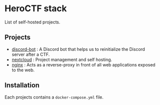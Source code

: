 # HeroCTF stack

List of self-hosted projects.

## Projects

- [discord-bot](discord-bot) : A Discord bot that helps us to reinitialize the Discord server after a CTF.
- [nextcloud](nextcloud) : Project management and self hosting.
- [nginx](nginx) : Acts as a reverse-proxy in front of all web applications exposed to the web.

## Installation

Each projects contains a `docker-compose.yml` file.